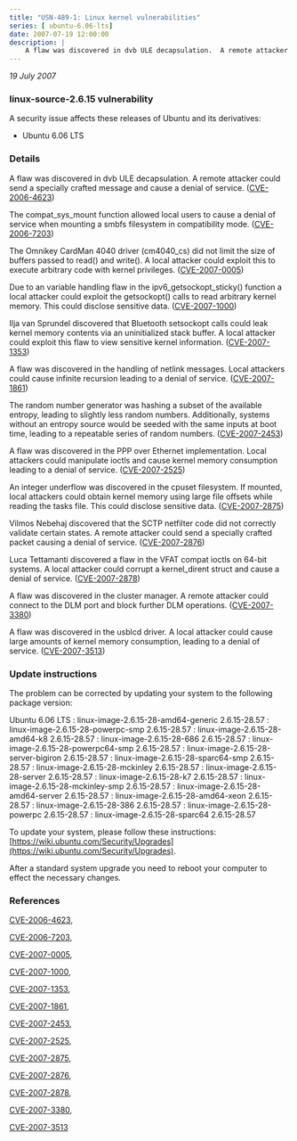 ```yaml
---
title: "USN-489-1: Linux kernel vulnerabilities"
series: [ ubuntu-6.06-lts]
date: 2007-07-19 12:00:00
description: |
    A flaw was discovered in dvb ULE decapsulation.  A remote attacker could send a specially crafted message and cause a denial of service. ([CVE-2006-4623](http://people.ubuntu.com/~ubuntu-security/cve/CVE-2006-4623))
--- 
```

 
 

*19 July 2007*

### linux-source-2.6.15 vulnerability

A security issue affects these releases of Ubuntu and its derivatives:

* Ubuntu 6.06 LTS

### Details

A flaw was discovered in dvb ULE decapsulation. A remote attacker could send a specially crafted message and cause a denial of service. ([CVE-2006-4623](http://people.ubuntu.com/~ubuntu-security/cve/CVE-2006-4623))

The compat_sys_mount function allowed local users to cause a denial of service when mounting a smbfs filesystem in compatibility mode. ([CVE-2006-7203](http://people.ubuntu.com/~ubuntu-security/cve/CVE-2006-7203))

The Omnikey CardMan 4040 driver (cm4040_cs) did not limit the size of buffers passed to read() and write(). A local attacker could exploit this to execute arbitrary code with kernel privileges. ([CVE-2007-0005](http://people.ubuntu.com/~ubuntu-security/cve/CVE-2007-0005))

Due to an variable handling flaw in the ipv6_getsockopt_sticky() function a local attacker could exploit the getsockopt() calls to read arbitrary kernel memory. This could disclose sensitive data. ([CVE-2007-1000](http://people.ubuntu.com/~ubuntu-security/cve/CVE-2007-1000))

Ilja van Sprundel discovered that Bluetooth setsockopt calls could leak kernel memory contents via an uninitialized stack buffer. A local attacker could exploit this flaw to view sensitive kernel information. ([CVE-2007-1353](http://people.ubuntu.com/~ubuntu-security/cve/CVE-2007-1353))

A flaw was discovered in the handling of netlink messages. Local attackers could cause infinite recursion leading to a denial of service. ([CVE-2007-1861](http://people.ubuntu.com/~ubuntu-security/cve/CVE-2007-1861))

The random number generator was hashing a subset of the available entropy, leading to slightly less random numbers. Additionally, systems without an entropy source would be seeded with the same inputs at boot time, leading to a repeatable series of random numbers. ([CVE-2007-2453](http://people.ubuntu.com/~ubuntu-security/cve/CVE-2007-2453))

A flaw was discovered in the PPP over Ethernet implementation. Local attackers could manipulate ioctls and cause kernel memory consumption leading to a denial of service. ([CVE-2007-2525](http://people.ubuntu.com/~ubuntu-security/cve/CVE-2007-2525))

An integer underflow was discovered in the cpuset filesystem. If mounted, local attackers could obtain kernel memory using large file offsets while reading the tasks file. This could disclose sensitive data. ([CVE-2007-2875](http://people.ubuntu.com/~ubuntu-security/cve/CVE-2007-2875))

Vilmos Nebehaj discovered that the SCTP netfilter code did not correctly validate certain states. A remote attacker could send a specially crafted packet causing a denial of service. ([CVE-2007-2876](http://people.ubuntu.com/~ubuntu-security/cve/CVE-2007-2876))

Luca Tettamanti discovered a flaw in the VFAT compat ioctls on 64-bit systems. A local attacker could corrupt a kernel_dirent struct and cause a denial of service. ([CVE-2007-2878](http://people.ubuntu.com/~ubuntu-security/cve/CVE-2007-2878))

A flaw was discovered in the cluster manager. A remote attacker could connect to the DLM port and block further DLM operations. ([CVE-2007-3380](http://people.ubuntu.com/~ubuntu-security/cve/CVE-2007-3380))

A flaw was discovered in the usblcd driver. A local attacker could cause large amounts of kernel memory consumption, leading to a denial of service. ([CVE-2007-3513](http://people.ubuntu.com/~ubuntu-security/cve/CVE-2007-3513))

### Update instructions

The problem can be corrected by updating your system to the following package version:

Ubuntu 6.06 LTS
 : linux-image-2.6.15-28-amd64-generic <span>2.6.15-28.57</span>
 : linux-image-2.6.15-28-powerpc-smp <span>2.6.15-28.57</span>
 : linux-image-2.6.15-28-amd64-k8 <span>2.6.15-28.57</span>
 : linux-image-2.6.15-28-686 <span>2.6.15-28.57</span>
 : linux-image-2.6.15-28-powerpc64-smp <span>2.6.15-28.57</span>
 : linux-image-2.6.15-28-server-bigiron <span>2.6.15-28.57</span>
 : linux-image-2.6.15-28-sparc64-smp <span>2.6.15-28.57</span>
 : linux-image-2.6.15-28-mckinley <span>2.6.15-28.57</span>
 : linux-image-2.6.15-28-server <span>2.6.15-28.57</span>
 : linux-image-2.6.15-28-k7 <span>2.6.15-28.57</span>
 : linux-image-2.6.15-28-mckinley-smp <span>2.6.15-28.57</span>
 : linux-image-2.6.15-28-amd64-server <span>2.6.15-28.57</span>
 : linux-image-2.6.15-28-amd64-xeon <span>2.6.15-28.57</span>
 : linux-image-2.6.15-28-386 <span>2.6.15-28.57</span>
 : linux-image-2.6.15-28-powerpc <span>2.6.15-28.57</span>
 : linux-image-2.6.15-28-sparc64 <span>2.6.15-28.57</span>

To update your system, please follow these instructions: [https://wiki.ubuntu.com/Security/Upgrades](https://wiki.ubuntu.com/Security/Upgrades).

After a standard system upgrade you need to reboot your computer to effect the necessary changes.

### References

 
 [CVE-2006-4623](http://people.ubuntu.com/~ubuntu-security/cve/CVE-2006-4623), 

 [CVE-2006-7203](http://people.ubuntu.com/~ubuntu-security/cve/CVE-2006-7203), 

 [CVE-2007-0005](http://people.ubuntu.com/~ubuntu-security/cve/CVE-2007-0005), 

 [CVE-2007-1000](http://people.ubuntu.com/~ubuntu-security/cve/CVE-2007-1000), 

 [CVE-2007-1353](http://people.ubuntu.com/~ubuntu-security/cve/CVE-2007-1353), 

 [CVE-2007-1861](http://people.ubuntu.com/~ubuntu-security/cve/CVE-2007-1861), 

 [CVE-2007-2453](http://people.ubuntu.com/~ubuntu-security/cve/CVE-2007-2453), 

 [CVE-2007-2525](http://people.ubuntu.com/~ubuntu-security/cve/CVE-2007-2525), 

 [CVE-2007-2875](http://people.ubuntu.com/~ubuntu-security/cve/CVE-2007-2875), 

 [CVE-2007-2876](http://people.ubuntu.com/~ubuntu-security/cve/CVE-2007-2876), 

 [CVE-2007-2878](http://people.ubuntu.com/~ubuntu-security/cve/CVE-2007-2878), 

 [CVE-2007-3380](http://people.ubuntu.com/~ubuntu-security/cve/CVE-2007-3380), 

 [CVE-2007-3513](http://people.ubuntu.com/~ubuntu-security/cve/CVE-2007-3513)
 

